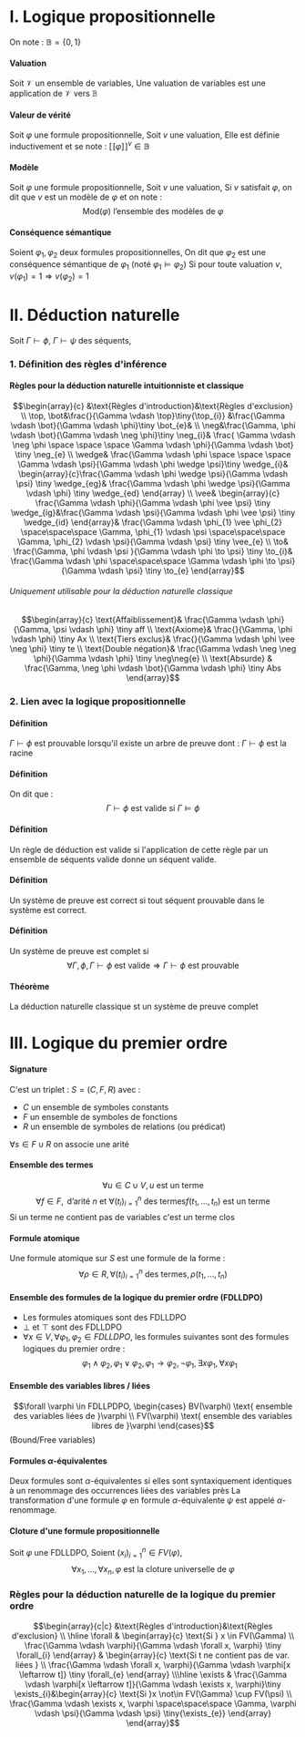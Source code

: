 # I. Logique propositionnelle
On note : $\mathbb{B} = \{ 0, 1 \}$
#### Valuation
Soit $\mathcal{V}$ un ensemble de variables, 
Une valuation de variables est une application de $\mathcal{V}$ vers $\mathbb{B}$

#### Valeur de vérité
Soit $\varphi$ une formule propositionnelle, 
Soit $v$ une valuation, 
Elle est définie inductivement et se note : $[\![\varphi]\!]^{v} \in \mathbb{B}$

#### Modèle
Soit $\varphi$ une formule propositionnelle, 
Soit $v$ une valuation, 
Si $v$ satisfait $\varphi$, on dit que $v$ est un modèle de $\varphi$ et on note : 
$$\mathrm{Mod}(\varphi) \text{ l'ensemble des modèles de }\varphi$$

#### Conséquence sémantique
Soient $\varphi_{1}, \varphi_{2}$ deux formules propositionnelles, 
On dit que $\varphi_{2}$ est une conséquence sémantique de $\varphi_{1}$ (noté $\varphi_{1} \vDash \varphi_{2}$)
Si pour toute valuation $v$, $v(\varphi_{1}) = 1 \Rightarrow v(\varphi_{2}) = 1$

# II. Déduction naturelle
Soit $\Gamma \vdash \phi$, $\Gamma \vdash \psi$ des séquents, 
### 1. Définition des règles d'inférence
#### Règles pour la déduction naturelle intuitionniste et classique
$$\begin{array}{c}
&\text{Règles d'introduction}&\text{Règles d'exclusion} \\
\top, \bot&\frac{}{\Gamma \vdash \top}\tiny{\top_{i}} &\frac{\Gamma \vdash \bot}{\Gamma \vdash \phi}\tiny \bot_{e}& \\
\neg&\frac{\Gamma, \phi \vdash \bot}{\Gamma \vdash \neg \phi}\tiny \neg_{i}& \frac{ \Gamma \vdash \neg \phi \space \space \space \Gamma \vdash \phi}{\Gamma \vdash \bot} \tiny \neg_{e} \\
\wedge& \frac{\Gamma \vdash \phi \space \space \space \Gamma \vdash \psi}{\Gamma \vdash \phi \wedge \psi}\tiny \wedge_{i}& \begin{array}{c}\frac{\Gamma \vdash \phi \wedge \psi}{\Gamma \vdash \psi} \tiny \wedge_{eg}&
\frac{\Gamma \vdash \phi \wedge \psi}{\Gamma \vdash \phi} \tiny \wedge_{ed}
\end{array} \\
\vee& \begin{array}{c}
\frac{\Gamma \vdash \phi}{\Gamma \vdash \phi \vee \psi} \tiny \wedge_{ig}&\frac{\Gamma \vdash \psi}{\Gamma \vdash \phi \vee \psi} \tiny \wedge_{id}
\end{array}& \frac{\Gamma \vdash \phi_{1} \vee \phi_{2} \space\space\space \Gamma, \phi_{1} \vdash \psi \space\space\space \Gamma, \phi_{2} \vdash \psi}{\Gamma \vdash \psi} \tiny \vee_{e} \\
\to& \frac{\Gamma, \phi  \vdash \psi }{\Gamma \vdash \phi \to \psi} \tiny \to_{i}& \frac{\Gamma \vdash \phi \space\space\space \Gamma \vdash \phi \to \psi}{\Gamma \vdash \psi} \tiny \to_{e}
\end{array}$$

###### Uniquement utilisable pour la déduction naturelle classique
$$\begin{array}{c}
\text{Affaiblissement}& \frac{\Gamma \vdash \phi}{\Gamma, \psi \vdash \phi} \tiny aff \\
\text{Axiome}& \frac{}{\Gamma, \phi \vdash \phi} \tiny Ax \\
\text{Tiers exclus}& \frac{}{\Gamma \vdash \phi \vee \neg \phi} \tiny te \\
\text{Double négation}& \frac{\Gamma \vdash \neg \neg \phi}{\Gamma \vdash \phi} \tiny \neg\neg{e} \\
\text{Absurde} & \frac{\Gamma, \neg \phi \vdash \bot}{\Gamma \vdash \phi} \tiny Abs
\end{array}$$

### 2. Lien avec la logique propositionnelle
#### Définition
$\Gamma \vdash \phi$ est prouvable lorsqu'il existe un arbre de preuve dont : $\Gamma \vdash \phi$ est la racine

#### Définition
On dit que :
$$\Gamma \vdash \phi \text{ est valide si } \Gamma \vDash \phi $$

#### Définition
Un règle de déduction est valide si l'application de cette règle par un ensemble de séquents valide donne un séquent valide. 

#### Définition
Un système de preuve est correct si tout séquent prouvable dans le système est correct. 

#### Définition
Un système de preuve est complet si 
$$\forall \Gamma,\phi, \Gamma \vdash \phi \text{ est valide} \Rightarrow \Gamma \vdash \phi \text{ est prouvable}$$

#### Théorème
La déduction naturelle classique st un système de preuve complet

# III. Logique du premier ordre
#### Signature
C'est un triplet : $S = (C, F, R)$ avec : 
- $C$ un ensemble de symboles constants
- $F$ un ensemble de symboles de fonctions
- $R$ un ensemble de symboles de relations (ou prédicat)

$\forall s \in F \cup R$ on associe une arité

#### Ensemble des termes
$$\forall u \in C \cup V , u \text{ est un terme}$$
$$\forall f \in F, \text{ d'arité }n \text{ et } \forall (t_{i})_{i = 1}^{n} \text{ des termes} f(t_{1}, \dots, t_{n}) \text{ est un terme}$$
Si un terme ne contient pas de variables c'est un terme clos

#### Formule atomique
Une formule atomique sur $S$ est une formule de la forme : 
$$\forall \rho \in R, \forall (t_{i})_{i = 1}^{n} \text{ des termes}, \rho(t_{1}, \dots, t{_{n}}) $$

#### Ensemble des formules de la logique du premier ordre (FDLLDPO)
- Les formules atomiques sont des FDLLDPO
- $\bot$ et $\top$ sont des FDLLDPO
- $\forall x \in V, \forall \varphi_{1}, \varphi_{2} \in FDLLDPO,$ les formules suivantes sont des formules logiques du premier ordre : 
  $$\varphi_{1} \wedge \varphi_{2}, \varphi_{1} \vee \varphi_{2}, \varphi_{1} \to \varphi_{2}, \neg \varphi_{1}, \exists x \varphi_{1}, \forall x \varphi_{1}$$

#### Ensemble des variables libres / liées
$$\forall \varphi \in FDLLPDPO, \begin{cases}
BV(\varphi) \text{ ensemble des variables liées de }\varphi \\
FV(\varphi) \text{ ensemble des variables libres de }\varphi
\end{cases}$$
(Bound/Free variables)


#### Formules $\alpha$-équivalentes
Deux formules sont $\alpha$-équivalentes si elles sont syntaxiquement identiques à un renommage des occurrences liées des variables près
La transformation d'une formule $\varphi$ en formule $\alpha$-équivalente $\psi$ est appelé $\alpha$-renommage. 

#### Cloture d'une formule propositionnelle
Soit $\varphi$ une FDLLDPO,
Soient $(x_{i})_{i = 1}^{n} \in FV(\varphi),$ 
$$\forall x_{1}, \dots, \forall x_{n},\varphi \text{ est la cloture universelle de }\varphi$$

### Règles pour la déduction naturelle de la logique du premier ordre
$$\begin{array}{c|c}
&\text{Règles d'introduction}&\text{Règles d'exclusion} \\ \hline
\forall & 
\begin{array}{c}
\text{Si } x \in FV(\Gamma) \\
\frac{\Gamma \vdash \varphi}{\Gamma \vdash \forall x, \varphi} \tiny \forall_{i}
\end{array}
 & \begin{array}{c}
\text{Si t ne contient pas de var. liées } \\
\frac{\Gamma \vdash \forall x, \varphi}{\Gamma \vdash \varphi[x \leftarrow t]} \tiny \forall_{e}
\end{array} \\\hline
\exists & \frac{\Gamma \vdash \varphi[x \leftarrow t]}{\Gamma \vdash \exists x, \varphi}\tiny \exists_{i}&\begin{array}{c}
\text{Si }x \not\in FV(\Gamma) \cup FV(\psi) \\
\frac{\Gamma \vdash \exists x, \varphi \space\space\space \Gamma, \varphi \vdash \psi}{\Gamma \vdash \psi} \tiny{\exists_{e}}
\end{array}
\end{array}$$




